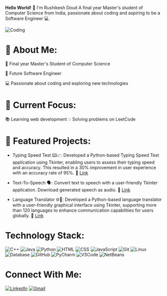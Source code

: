 **Hello World!** 👋 I'm Rushikesh Doud
A final year Master's student of Computer Science from India, passionate about coding and aspiring to be a Software Engineer 💻.

 ![Coding](https://user-images.githubusercontent.com/74038190/212748842-9fcbad5b-6173-4175-8a61-521f3dbb7514.gif)


**🌟 About Me:**
==================

   💼 Final year Master's Student of Computer Science
   
   🌱 Future Software Engineer
   
   💻 Passionate about coding and exploring new technologies

**🔧 Current Focus:**
=======================

   📚 Learning web development
   💡 Solving problems on LeetCode



🌟 Featured Projects:
==========================
   - Typing Speed Test ⌨️📈: Developed a Python-based Typing Speed Test application using Tkinter, enabling users to assess their typing speed and accuracy. This resulted in a 30% improvement in user experience with an accuracy rate of 95%.
🔗 [Link](https://github.com/Rushikesh-264/Typing_test)

   - Text-To-Speech 🗣️: Convert text to speech with a user-friendly Tkinter application. Download generated speech as audio. 🔗 [Link](https://github.com/Rushikesh-264/Text-to-speech)

   - Language Translator 🌐💬:  Developed a Python-based language translator with a user-friendly graphical interface using Tkinter, supporting more than 120 languages to enhance communication capabilities for users globally. 🔗 [Link](https://github.com/Rushikesh-264/Language_Translator)



**Technology Stack:**
=======================

![C++](https://img.icons8.com/color/48/000000/c-plus-plus-logo.png)    ![Java](https://img.icons8.com/color/48/000000/java-coffee-cup-logo.png)    ![Python](https://img.icons8.com/color/48/000000/python.png)    ![HTML](https://img.icons8.com/color/48/000000/html-5.png)    ![CSS](https://img.icons8.com/color/48/000000/css3.png)    ![JavaScript](https://img.icons8.com/color/48/000000/javascript.png) ![Git](https://img.icons8.com/color/48/000000/git.png)  ![Linux](https://img.icons8.com/color/48/000000/linux.png)   ![Database](https://img.icons8.com/fluent/48/000000/database.png) 
![GitHub](https://img.icons8.com/fluent/48/000000/github.png)   ![PyCharm](https://img.icons8.com/color/48/000000/pycharm.png)   ![VSCode](https://img.icons8.com/color/48/000000/visual-studio-code-2019.png) ![NetBeans](https://img.icons8.com/windows/48/000000/netbeans.png)  



**Connect With Me:**
======================
[![LinkedIn](https://img.icons8.com/color/48/000000/linkedin.png)](https://www.linkedin.com/in/rushikesh-doud/)       [![Gmail](https://img.icons8.com/color/48/000000/gmail.png)](mailto:doudrhushikesh@gmail.com)
